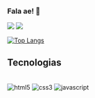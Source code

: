 ### Fala ae! 👋
[![](https://img.shields.io/badge/TikTok-000000?style=for-the-badge&logo=tiktok&logoColor=white)](https://www.tiktok.com/@andrek.ece) [![](https://img.shields.io/badge/YouTube-FF0000?style=for-the-badge&logo=youtube&logoColor=whitehttps://www.youtube.com/channel/UCDnwbDDk3isfN6OzYHNpeCA)](https://www.youtube.com/channel/UCDnwbDDk3isfN6OzYHNpeCA)





[![Top Langs](https://github-readme-stats.vercel.app/api/top-langs/?username=andrekdev&layout=compact)](https://github.com/andrekdev/github-readme-stats)

## Tecnologias

<div style="display: inline_block"> <br>
<img align="center" alt="html5" src="https://img.shields.io/badge/HTML5-E34F26?style=for-the-badge&logo=html5&logoColor=white" />

<img align="center" alt="css3" src="https://img.shields.io/badge/CSS3-1572B6?style=for-the-badge&logo=css3&logoColor=white" />

<img align="center" alt="javascript" src="https://img.shields.io/badge/JavaScript-F7DF1E?style=for-the-badge&logo=javascript&logoColor=black" />


</div>

